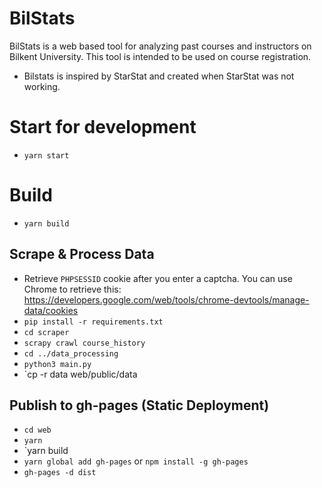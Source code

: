 # BilStats
BilStats is a web based tool for analyzing past courses and instructors on Bilkent University. This tool is intended to be used on course registration.

* Bilstats is inspired by StarStat and created when StarStat was not working.


# Start for development
* `yarn start`

# Build
* `yarn build`

## Scrape & Process Data
* Retrieve `PHPSESSID` cookie after you enter a captcha. You can use Chrome to retrieve this: https://developers.google.com/web/tools/chrome-devtools/manage-data/cookies
* `pip install -r requirements.txt`
* `cd scraper`
* `scrapy crawl course_history`
* `cd ../data_processing`
* `python3 main.py`
* `cp -r data web/public/data


## Publish to gh-pages (Static Deployment)
* `cd web`
* `yarn`
* `yarn build
* `yarn global add gh-pages` or `npm install -g gh-pages`
* `gh-pages -d dist`